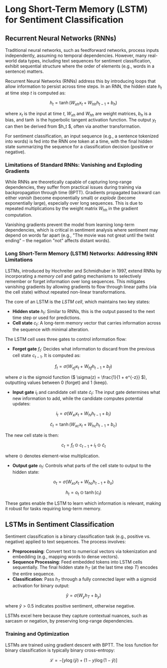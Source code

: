 # Long Short-Term Memory (LSTM) for Sentiment Classification

## Recurrent Neural Networks (RNNs)

Traditional neural networks, such as feedforward networks, process inputs independently, assuming no temporal dependencies. However, many real-world data types, including text sequences for sentiment classification, exhibit sequential structure where the order of elements (e.g., words in a sentence) matters.

Recurrent Neural Networks (RNNs) address this by introducing loops that allow information to persist across time steps. In an RNN, the hidden state $h_t$ at time step $t$ is computed as:

$$
h_t = \tanh(W_{xh} x_t + W_{hh} h_{t-1} + b_h)
$$

where $x_t$ is the input at time $t$, $W_{xh}$ and $W_{hh}$ are weight matrices, $b_h$ is a bias, and $\tanh$ is the hyperbolic tangent activation function. The output $y_t$ can then be derived from $h_t $, often via another transformation.

For sentiment classification, an input sequence (e.g., a sentence tokenized into words) is fed into the RNN one token at a time, with the final hidden state summarizing the sequence for a classification decision (positive or negative).

### Limitations of Standard RNNs: Vanishing and Exploding Gradients

While RNNs are theoretically capable of capturing long-range dependencies, they suffer from practical issues during training via backpropagation through time (BPTT). Gradients propagated backward can either *vanish* (become exponentially small) or *explode* (become exponentially large), especially over long sequences. This is due to repeated multiplications by the weight matrix $W_{hh}$ in the gradient computation.

Vanishing gradients prevent the model from learning long-term dependencies, which is critical in sentiment analysis where sentiment may depend on words far apart (e.g., "The movie was not great until the twist ending" – the negation "not" affects distant words).

### Long Short-Term Memory (LSTM) Networks: Addressing RNN Limitations

LSTMs, introduced by Hochreiter and Schmidhuber in 1997, extend RNNs by incorporating a *memory cell* and gating mechanisms to selectively remember or forget information over long sequences. This mitigates vanishing gradients by allowing gradients to flow through linear paths (via the cell state) without repeated non-linear transformations.

The core of an LSTM is the *LSTM cell*, which maintains two key states:

- **Hidden state** $h_t$: Similar to RNNs, this is the output passed to the next time step or used for predictions.
- **Cell state** $c_t$: A long-term memory vector that carries information across the sequence with minimal alteration.

The LSTM cell uses three gates to control information flow:

- **Forget gate** $f_t$: Decides what information to discard from the previous cell state $c_{t-1}$. It is computed as:

$$
f_t = \sigma(W_{xf} x_t + W_{hf} h_{t-1} + b_f)
$$

where $\sigma$ is the sigmoid function ($ \sigma(z) = \frac{1}{1 + e^{-z}} $), outputting values between 0 (forget) and 1 (keep).
- **Input gate** $i_t$ and candidate cell state $\tilde{c}_t$: The input gate determines what new information to add, while the candidate computes potential updates:

$$
i_t = \sigma(W_{xi} x_t + W_{hi} h_{t-1} + b_i)
$$

$$
\tilde{c}_t = \tanh(W_{xc} x_t + W_{hc} h_{t-1} + b_c)
$$

The new cell state is then:

$$
c_t = f_t \odot c_{t-1} + i_t \odot \tilde{c}_t
$$

where $\odot$ denotes element-wise multiplication.

- **Output gate** $o_t$: Controls what parts of the cell state to output to the hidden state:

$$
o_t = \sigma(W_{xo} x_t + W_{ho} h_{t-1} + b_o)
$$

$$
h_t = o_t \odot \tanh(c_t)
$$

These gates enable the LSTM to learn which information is relevant, making it robust for tasks requiring long-term memory.

## LSTMs in Sentiment Classification

Sentiment classification is a binary classification task (e.g., positive vs. negative) applied to text sequences. The process involves:

- **Preprocessing**: Convert text to numerical vectors via tokenization and embedding (e.g., mapping words to dense vectors).
- **Sequence Processing**: Feed embedded tokens into LSTM cells sequentially. The final hidden state $h_T$ (at the last time step $T$) encodes the entire sequence.
- **Classification**: Pass $h_T$ through a fully connected layer with a sigmoid activation for binary output:

$$
\hat{y} = \sigma(W_y h_T + b_y)
$$

where $\hat{y} > 0.5$ indicates positive sentiment, otherwise negative.

LSTMs excel here because they capture contextual nuances, such as sarcasm or negation, by preserving long-range dependencies.

### Training and Optimization

LSTMs are trained using gradient descent with BPTT. The loss function for binary classification is typically binary cross-entropy:

$$
\mathcal{L} = -[y \log(\hat{y}) + (1 - y) \log(1 - \hat{y})]
$$